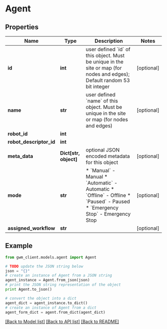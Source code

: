 # Agent


## Properties
Name | Type | Description | Notes
------------ | ------------- | ------------- | -------------
**id** | **int** | user defined &#x60;id&#x60; of this object. Must be unique in the site or map (for nodes and edges); Default random 53 bit integer | [optional] 
**name** | **str** | user defined &#x60;name&#x60; of this object. Must be unique in the site or map (for nodes and edges) | [optional] 
**robot_id** | **int** |  | 
**robot_descriptor_id** | **int** |  | 
**meta_data** | **Dict[str, object]** | optional JSON encoded metadata for this object | [optional] 
**mode** | **str** | * &#x60;Manual&#x60; - Manual * &#x60;Automatic&#x60; - Automatic * &#x60;Offline&#x60; - Offline * &#x60;Paused&#x60; - Paused * &#x60;Emergency Stop&#x60; - Emergency Stop | [optional] 
**assigned_workflow** | **str** |  | [optional] 

## Example

```python
from gwm_client.models.agent import Agent

# TODO update the JSON string below
json = "{}"
# create an instance of Agent from a JSON string
agent_instance = Agent.from_json(json)
# print the JSON string representation of the object
print Agent.to_json()

# convert the object into a dict
agent_dict = agent_instance.to_dict()
# create an instance of Agent from a dict
agent_form_dict = agent.from_dict(agent_dict)
```
[[Back to Model list]](../README.md#documentation-for-models) [[Back to API list]](../README.md#documentation-for-api-endpoints) [[Back to README]](../README.md)


